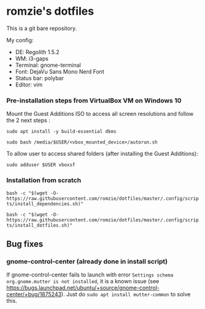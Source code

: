 # romzie's dotfiles
This is a git bare repository.

My config:

* DE: Regolith 1.5.2
* WM: i3-gaps
* Terminal: gnome-terminal
* Font: DejaVu Sans Mono Nerd Font
* Status bar: polybar
* Editor: vim

### Pre-installation steps from VirtualBox VM on Windows 10

Mount the Guest Additions ISO to access all screen resolutions and follow the
2 next steps :

`sudo apt install -y build-essential dkms`

`sudo bash /media/$USER/<vbox_mounted_device>/autorun.sh` 

To allow user to access shared folders (after installing the Guest Additions):

`sudo adduser $USER vboxsf`

### Installation from scratch

`bash -c "$(wget -O- https://raw.githubusercontent.com/romzie/dotfiles/master/.config/scripts/install_dependencies.sh)"`

`bash -c "$(wget -O- https://raw.githubusercontent.com/romzie/dotfiles/master/.config/scripts/install_dotfiles.sh)"`

## Bug fixes

### gnome-control-center (already done in install script)

If gnome-control-center fails to launch with error `Settings schema org.gnome.mutter is not installed`,
it is a known issue (see https://bugs.launchpad.net/ubuntu/+source/gnome-control-center/+bug/1875243).
Just do `sudo apt install mutter-common` to solve this.
